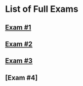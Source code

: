 # List of Full Exams

## [Exam #1](https://take.quiz-maker.com/Q5Z9LU2CP)

## [Exam #2](testmoz.com/12497100)

## [Exam #3](testmoz.com/12497422)

## [Exam #4]
